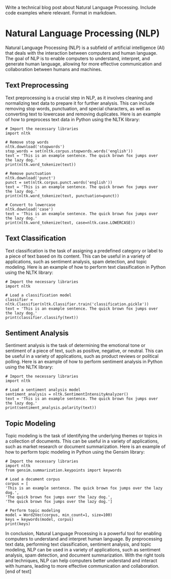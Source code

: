  Write a technical blog post about Natural Language Processing. Include code examples where relevant. Format in markdown.
# Natural Language Processing (NLP)

Natural Language Processing (NLP) is a subfield of artificial intelligence (AI) that deals with the interaction between computers and human language. The goal of NLP is to enable computers to understand, interpret, and generate human language, allowing for more effective communication and collaboration between humans and machines.
## Text Preprocessing

Text preprocessing is a crucial step in NLP, as it involves cleaning and normalizing text data to prepare it for further analysis. This can include removing stop words, punctuation, and special characters, as well as converting text to lowercase and removing duplicates.
Here is an example of how to preprocess text data in Python using the NLTK library:
```
# Import the necessary libraries
import nltk

# Remove stop words
nltk.download('stopwords')
stop_words = set(nltk.corpus.stopwords.words('english'))
text = 'This is an example sentence. The quick brown fox jumps over the lazy dog.'
print(nltk.word_tokenize(text))

# Remove punctuation
nltk.download('punct')
punct = set(nltk.corpus.punct.words('english'))
text = 'This is an example sentence. The quick brown fox jumps over the lazy dog.'
print(nltk.word_tokenize(text, punctuation=punct))

# Convert to lowercase
nltk.download('case')
text = 'This is an example sentence. The quick brown fox jumps over the lazy dog.'
print(nltk.word_tokenize(text, case=nltk.case.LOWERCASE))
```
## Text Classification

Text classification is the task of assigning a predefined category or label to a piece of text based on its content. This can be useful in a variety of applications, such as sentiment analysis, spam detection, and topic modeling.
Here is an example of how to perform text classification in Python using the NLTK library:
```
# Import the necessary libraries
import nltk

# Load a classification model
classifier = nltk.Classifier(nltk.Classifier.train('classification.pickle'))
text = 'This is an example sentence. The quick brown fox jumps over the lazy dog.'
print(classifier.classify(text))

```
## Sentiment Analysis

Sentiment analysis is the task of determining the emotional tone or sentiment of a piece of text, such as positive, negative, or neutral. This can be useful in a variety of applications, such as product reviews or political polling.
Here is an example of how to perform sentiment analysis in Python using the NLTK library:
```
# Import the necessary libraries
import nltk

# Load a sentiment analysis model
sentiment_analysis = nltk.SentimentIntensityAnalyzer()
text = 'This is an example sentence. The quick brown fox jumps over the lazy dog.'
print(sentiment_analysis.polarity(text))

```
## Topic Modeling

Topic modeling is the task of identifying the underlying themes or topics in a collection of documents. This can be useful in a variety of applications, such as market research or document summarization.
Here is an example of how to perform topic modeling in Python using the Gensim library:
```
# Import the necessary libraries
import nltk
from gensim.summarization.keypoints import keywords

# Load a document corpus
corpus = [
'This is an example sentence. The quick brown fox jumps over the lazy dog.',
'The quick brown fox jumps over the lazy dog.',
'The quick brown fox jumps over the lazy dog.']

# Perform topic modeling
model = Word2Vec(corpus, min_count=1, size=100)
keys = keywords(model, corpus)
print(keys)

```

In conclusion, Natural Language Processing is a powerful tool for enabling computers to understand and interpret human language. By preprocessing text data, performing text classification, sentiment analysis, and topic modeling, NLP can be used in a variety of applications, such as sentiment analysis, spam detection, and document summarization. With the right tools and techniques, NLP can help computers better understand and interact with humans, leading to more effective communication and collaboration. [end of text]


